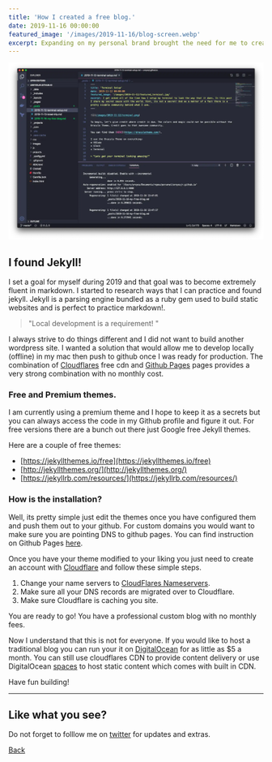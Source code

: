 ```yaml
---
title: 'How I created a free blog.'
date: 2019-11-16 00:00:00
featured_image: '/images/2019-11-16/blog-screen.webp'
excerpt: Expanding on my personal brand brought the need for me to create a blog. I wanted to share updates to my followers. I required a solution that did not have a monthly cost associated with it. I did not want to be hosted on a free tier solution that provided a subdomain like areyesjr.somecompany.com. I wanted areyesjr.com and I wanted it to look premium.
---
```


![](/images/2019-11-16/vscode.webp)

## I found Jekyll!

I set a goal for myself during 2019 and that goal was to become extremely fluent in markdown. I started to research ways that I can practice and found jekyll. Jekyll is a parsing engine bundled as a ruby gem used to build static websites and is perfect to practice markdown!.
 
> "Local development is a requirement! "

I always strive to do things different and I did not want to build another wordpress site. I wanted a solution that would allow me to develop locally (offline) in my mac then push to github once I was ready for production. The combination of [Cloudflares](https://www.cloudflare.com/) free cdn and [Github Pages](https://pages.github.com/) pages provides a very strong combination with no monthly cost. 

### Free and Premium themes.

I am currently using a premium theme and I hope to keep it as a secrets but you can always access the code in my Github profile and figure it out. For free versions there are a bunch out there just Google free Jekyll themes. 

Here are a couple of free themes:

* [https://jekyllthemes.io/free](https://jekyllthemes.io/free)
* [http://jekyllthemes.org/](http://jekyllthemes.org/)
* [https://jekyllrb.com/resources/](https://jekyllrb.com/resources/)

### How is the installation?

Well, its pretty simple just edit the themes once you have configured them and push them out to your github. 
For custom domains you would want to make sure you are pointing DNS to github pages. You can find instruction on Github Pages [here](https://guides.github.com/features/pages/). 

Once you have your theme modified to your liking you just need to create an account with [Cloudflare](https://www.cloudflare.com/) and follow these simple steps. 

1. Change your name servers to [CloudFlares Nameservers](https://support.cloudflare.com/hc/en-us/articles/205195708-Changing-your-domain-nameservers-to-Cloudflare).
2. Make sure all your DNS records are migrated over to Cloudflare. 
3. Make sure Cloudflare is caching you site.  

You are ready to go! You have a professional custom blog with no monthly fees. 

Now I understand that this is not for everyone. If you would like to host a traditional blog you can run your it on [DigitalOcean](https://marketplace.digitalocean.com/apps/wordpress) for as little as $5 a month. You can still use cloudflares CDN to provide content delivery or use DigitalOcean [spaces](https://www.digitalocean.com/products/spaces/) to host static content which comes with built in CDN.

Have fun building!

---

## Like what you see?

Do not forget to folllow me on [twitter](https://twitter.com/_areyesjr) for updates and extras. 

<a href="../" class="button button--large">Back</a>
